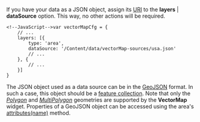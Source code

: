 If you have your data as a JSON object, assign its [URI](https://en.wikipedia.org/wiki/Uniform_resource_identifier) to the **layers** | **dataSource** option. This way, no other actions will be required.

	<!--JavaScript-->var vectorMapCfg = {
        // ...
        layers: [{
            type: 'area',
            dataSource: '/Content/data/vectorMap-sources/usa.json'
            // ...
        }, {
            // ...
        }]
    }

The JSON object used as a data source can be in the [GeoJSON](https://en.wikipedia.org/wiki/GeoJSON) format. In such a case, this object should be a [feature collection](https://geojson.org/geojson-spec.html#feature-collection-objects). Note that only the [*Polygon*](https://geojson.org/geojson-spec.html#id4) and [*MultiPolygon*](https://geojson.org/geojson-spec.html#id7) geometries are supported by the **VectorMap** widget. Properties of a GeoJSON object can be accessed using the area's [attributes(name)](/api-reference/20%20Data%20Visualization%20Widgets/dxVectorMap/7%20Map%20Elements/Area/3%20Methods/attribute(name).md '/Documentation/ApiReference/Data_Visualization_Widgets/dxVectorMap/Map_Elements/Area/Methods/#attributename') method.
